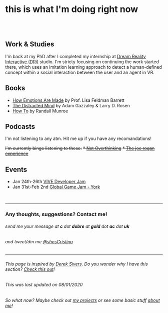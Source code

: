 # **this is what I'm doing right now**
<br><br>
## Work & Studies

I'm back at my PhD after I completed my internship at [Dream Reality Interactive (DRi)](https://www.dreamrealityinteractive.com/) studio. I'm stricty focusing on continuing the work started there, which uses an imitation learning approach to detect a human-defined concept within a social interaction between the user and an agent in VR.

## Books
* [How Emotions Are Made](https://www.amazon.co.uk/How-Emotions-Are-Made-Secret/dp/0544133315) by Prof. Lisa Feldman Barrett
* [The Distracted Mind](https://www.amazon.co.uk/Distracted-Mind-Ancient-Brains-High-Tech/dp/0262034948) by Adam Gazzaley & Larry D. Rosen
* [How To](https://www.amazon.co.uk/How-Randall-Munroe/dp/1473680328) by Randall Munroe


## Podcasts
I'm not listening to any atm. Hit me up if you have any recomandations! 

~~I'm currently binge listening to these:~~
~~* [Not Overthinking](https://notoverthinking.transistor.fm/)~~
~~* [The joe rogan experience](http://podcasts.joerogan.net/)~~


## Events 

* Jan 24th-26th [VIVE Developer Jam](https://www.eventbrite.com/e/vive-developer-jam-london-registration-84737459021)
* Jan 31st-Feb 2nd [Global Game Jam - York](https://globalgamejam.org/2020/jam-sites/university-york-ggj20)

<br>

---

### Any thoughts, suggestions? Contact me!
###### send me your message at ***c*** dot ***dobre*** at ***gold*** dot ***ac*** dot ***uk*** 
###### and tweet/dm me *[@shesCristina](https://twitter.com/shesCristina)*

---

###### This page is inspired by [Derek Sivers](https://sivers.org/).  Do you wonder why I have this section?  [Check this out](https://nownownow.com/about)! 

###### *This was last updated on 08/01/2020*

###### *So what now? Maybe check out [my projects](https://cristinadobre.github.io/projects.html) or see some basic stuff [about me](https://cristinadobre.github.io/)!*
